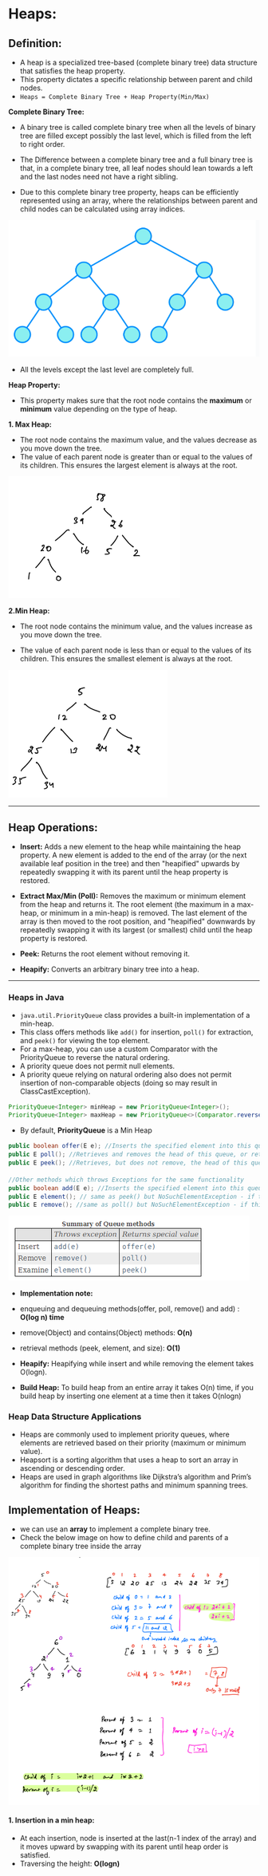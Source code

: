 # Heaps:


## Definition:

- A heap is a specialized tree-based (complete binary tree) data structure that satisfies the heap property. 
- This property dictates a specific relationship between parent and child nodes.
- `Heaps = Complete Binary Tree + Heap Property(Min/Max)`


__Complete Binary Tree:__

- A binary tree is called complete binary tree when all the levels of binary tree are filled except possibly the last level, which is filled from the left to right order.
- The Difference between a complete binary tree and a full binary tree is that, in a complete binary tree, all leaf nodes should lean towards a left and the last nodes need not have a right sibling.

- Due to this complete binary tree property, heaps can be efficiently represented using an array, where the relationships between parent and child nodes can be calculated using array indices. 


![complete_binary_tree.png](./images/complete_binary_tree.png)

- All the levels except the last level are completely full.

__Heap Property:__

- This property makes sure that the root node contains the **maximum** or **minimum** value depending on the type of heap.
  

__1. Max Heap:__ 

- The root node contains the maximum value, and the values decrease as you move down the tree.
- The value of each parent node is greater than or equal to the values of its children. This ensures the largest element is always at the root.

 ![max_heap.png](./images/max_heap.png)



__2.Min Heap:__ 

- The root node contains the minimum value, and the values increase as you move down the tree.

- The value of each parent node is less than or equal to the values of its children. This ensures the smallest element is always at the root.

![min_heap.png](./images/min_heap.png)


---


## Heap Operations:

- __Insert:__ Adds a new element to the heap while maintaining the heap property. A new element is added to the end of the array (or the next available leaf position in the tree) and then "heapified" upwards by repeatedly swapping it with its parent until the heap property is restored.

- __Extract Max/Min (Poll):__ Removes the maximum or minimum element from the heap and returns it. The root element (the maximum in a max-heap, or minimum in a min-heap) is removed. The last element of the array is then moved to the root position, and "heapified" downwards by repeatedly swapping it with its largest (or smallest) child until the heap property is restored.

- __Peek:__ Returns the root element without removing it.

- __Heapify:__ Converts an arbitrary binary tree into a heap.
  
---


### Heaps in Java

- `java.util.PriorityQueue` class provides a built-in implementation of a min-heap. 
- This class offers methods like ``add()`` for insertion, ``poll()`` for extraction, and ``peek()`` for viewing the top element.
- For a max-heap, you can use a custom Comparator with the PriorityQueue to reverse the natural ordering.
- A priority queue does not permit null elements. 
- A priority queue relying on natural ordering also does not permit insertion of non-comparable objects (doing so may result in ClassCastException).

````java
PriorityQueue<Integer> minHeap = new PriorityQueue<Integer>();
PriorityQueue<Integer> maxHeap = new PriorityQueue<>(Comparator.reverseOrder());
````

- By default, **PriorityQueue** is a Min Heap

````java
public boolean offer(E e); //Inserts the specified element into this queue if it is possible to do so immediately without violating capacity restrictions. When using a capacity-restricted queue, this method is generally preferable to add(E), which can fail to insert an element only by throwing an exception.
public E poll(); //Retrieves and removes the head of this queue, or returns null if this queue is empty.
public E peek(); //Retrieves, but does not remove, the head of this queue, or returns null if this queue is empty.

//Other methods which throws Exceptions for the same functionality
public boolean add(E e); //Inserts the specified element into this queue if it is possible to do so immediately without violating capacity restrictions, returning true upon success and throwing an IllegalStateException if no space is currently available.
public E element(); // same as peek() but NoSuchElementException - if this queue is empty
public E remove(); //same as poll() but NoSuchElementException - if this queue is empty
````

![queue_methods.png](./images/queue_methods.png)

- __Implementation note:__ 
- enqueuing and dequeuing methods(offer, poll, remove() and add) :  **O(log n) time** 
- remove(Object) and contains(Object) methods: **O(n)** 
- retrieval methods (peek, element, and size): **O(1)**

- __Heapify:__ Heapifying while insert and while removing the element takes O(logn).
- __Build Heap:__ To build heap from an entire array it takes O(n) time, if you build heap by inserting one element at a time then it takes O(nlogn)

### Heap Data Structure Applications

- Heaps are commonly used to implement priority queues, where elements are retrieved based on their priority (maximum or minimum value).
- Heapsort is a sorting algorithm that uses a heap to sort an array in ascending or descending order.
- Heaps are used in graph algorithms like Dijkstra’s algorithm and Prim’s algorithm for finding the shortest paths and minimum spanning trees.


## Implementation of Heaps:

- we can use an **array** to implement a complete binary tree. 
- Check the below image on how to define child and parents of a complete binary tree inside the array

![heap_parent_child_array_info.png](./images/heap_parent_child_array_info.png)


#### 1. Insertion in a min heap:
- At each insertion, node is inserted at the last(n-1 index of the array) and it moves upward by swapping with its parent until heap order is satisfied.
- Traversing the height: **O(logn)**

